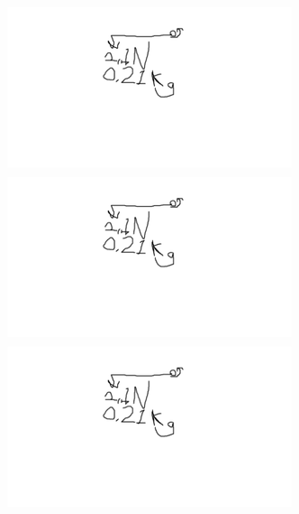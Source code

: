 


![mynd](https://github.com/gitmaus1/v-lmenni-II/blob/main/Verkefni%202/Untitled.png)

![mynd](https://github.com/gitmaus1/v-lmenni-II/blob/main/Verkefni%202/Untitled.png)

![mynd](https://github.com/gitmaus1/v-lmenni-II/blob/main/Verkefni%202/Untitled.png)
